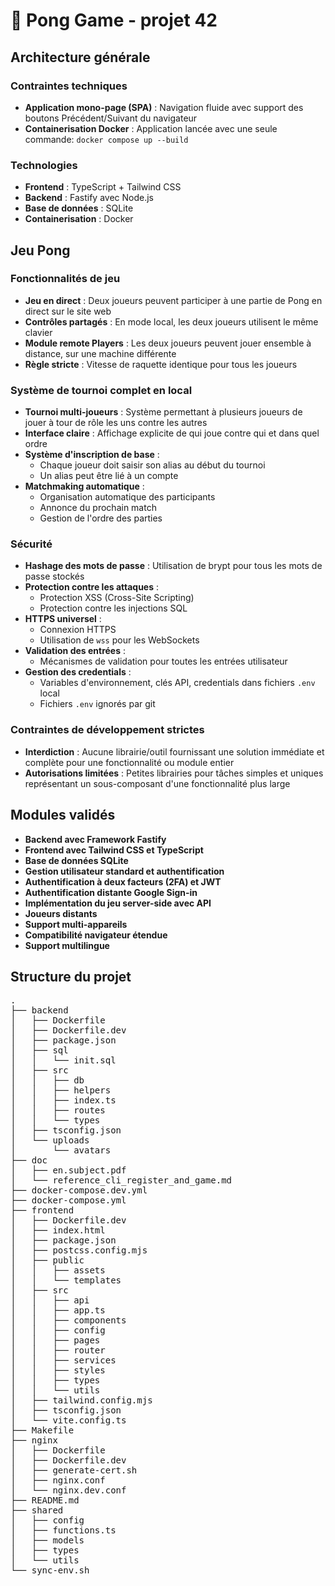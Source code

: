 # 🏓 Pong Game - projet 42

## Architecture générale

### Contraintes techniques
- **Application mono-page (SPA)** : Navigation fluide avec support des boutons Précédent/Suivant du navigateur
- **Containerisation Docker** : Application lancée avec une seule commande: `docker compose up --build`

### Technologies
- **Frontend** : TypeScript + Tailwind CSS
- **Backend** : Fastify avec Node.js
- **Base de données** : SQLite
- **Containerisation** : Docker

## Jeu Pong

### Fonctionnalités de jeu
- **Jeu en direct** : Deux joueurs peuvent participer à une partie de Pong en direct sur le site web
- **Contrôles partagés** : En mode local, les deux joueurs utilisent le même clavier
- **Module remote Players** : Les deux joueurs peuvent jouer ensemble à distance, sur une machine différente
- **Règle stricte** : Vitesse de raquette identique pour tous les joueurs

### Système de tournoi complet en local
- **Tournoi multi-joueurs** : Système permettant à plusieurs joueurs de jouer à tour de rôle les uns contre les autres
- **Interface claire** : Affichage explicite de qui joue contre qui et dans quel ordre
- **Système d'inscription de base** : 
  - Chaque joueur doit saisir son alias au début du tournoi
  - Un alias peut être lié à un compte
- **Matchmaking automatique** : 
  - Organisation automatique des participants
  - Annonce du prochain match
  - Gestion de l'ordre des parties

### Sécurité
- **Hashage des mots de passe** : Utilisation de brypt pour tous les mots de passe stockés
- **Protection contre les attaques** : 
  - Protection XSS (Cross-Site Scripting)
  - Protection contre les injections SQL
- **HTTPS universel** : 
  - Connexion HTTPS
  - Utilisation de `wss` pour les WebSockets
- **Validation des entrées** : 
  - Mécanismes de validation pour toutes les entrées utilisateur
- **Gestion des credentials** : 
  - Variables d'environnement, clés API, credentials dans fichiers `.env` local
  - Fichiers `.env` ignorés par git

### Contraintes de développement strictes
- **Interdiction** : Aucune librairie/outil fournissant une solution immédiate et complète pour une fonctionnalité ou module entier
- **Autorisations limitées** : Petites librairies pour tâches simples et uniques représentant un sous-composant d'une fonctionnalité plus large

## Modules validés

- **Backend avec Framework Fastify**
- **Frontend avec Tailwind CSS et TypeScript**
- **Base de données SQLite**
- **Gestion utilisateur standard et authentification**
- **Authentification à deux facteurs (2FA) et JWT**
- **Authentification distante Google Sign-in**
- **Implémentation du jeu server-side avec API**
- **Joueurs distants**
- **Support multi-appareils**
- **Compatibilité navigateur étendue**
- **Support multilingue**

## Structure du projet

<pre>
.
├── backend
│   ├── Dockerfile
│   ├── Dockerfile.dev
│   ├── package.json
│   ├── sql
│   │   └── init.sql
│   ├── src
│   │   ├── db
│   │   ├── helpers
│   │   ├── index.ts
│   │   ├── routes
│   │   └── types
│   ├── tsconfig.json
│   └── uploads
│       └── avatars
├── doc
│   ├── en.subject.pdf
│   └── reference_cli_register_and_game.md
├── docker-compose.dev.yml
├── docker-compose.yml
├── frontend
│   ├── Dockerfile.dev
│   ├── index.html
│   ├── package.json
│   ├── postcss.config.mjs
│   ├── public
│   │   ├── assets
│   │   └── templates
│   ├── src
│   │   ├── api
│   │   ├── app.ts
│   │   ├── components
│   │   ├── config
│   │   ├── pages
│   │   ├── router
│   │   ├── services
│   │   ├── styles
│   │   ├── types
│   │   └── utils
│   ├── tailwind.config.mjs
│   ├── tsconfig.json
│   └── vite.config.ts
├── Makefile
├── nginx
│   ├── Dockerfile
│   ├── Dockerfile.dev
│   ├── generate-cert.sh
│   ├── nginx.conf
│   └── nginx.dev.conf
├── README.md
├── shared
│   ├── config
│   ├── functions.ts
│   ├── models
│   ├── types
│   └── utils
└── sync-env.sh

</pre>
